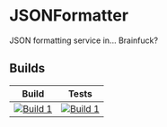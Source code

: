 # JSONFormatter
JSON formatting service in... Brainfuck?

## Builds

| Build             | Tests             |
|-------------------|-------------------|
| [![Build 1](https://travis-matrix-badges.herokuapp.com/repos/KrzysztofSzewczyk/JSONFormatter/branches/master/1)](https://travis-ci.org/KrzysztofSzewczyk/JSONFormatter) | [![Build 1](https://travis-matrix-badges.herokuapp.com/repos/KrzysztofSzewczyk/JSONFormatter/branches/master/1)](https://travis-ci.org/KrzysztofSzewczyk/JSONFormatter)

